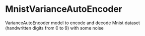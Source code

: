 # MnistVarianceAutoEncoder
VarianceAutoEncoder model to encode and decode Mnist dataset (handwritten digits from 0 to 9) with some noise
